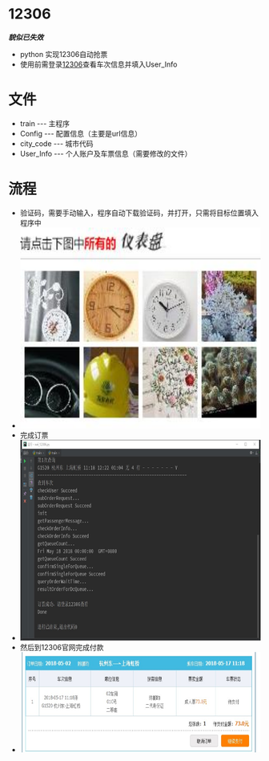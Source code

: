 # 12306  
***貌似已失效***  
- python 实现12306自动抢票
- 使用前需登录[12306](https://kyfw.12306.cn/otn/leftTicket/init)查看车次信息并填入User_Info
# 文件
- train --- 主程序
- Config --- 配置信息（主要是url信息）
- city_code --- 城市代码
- User_Info --- 个人账户及车票信息（需要修改的文件）
# 流程
- 验证码，需要手动输入，程序自动下载验证码，并打开，只需将目标位置填入程序中
- <div align=center><img width="600" height="400" src="img.jpg"/></div>
- 完成订票
- <div align=center><img width="700" height="400" src="./picture/2.jpg"/></div>
- 然后到12306官网完成付款
- <div align=center><img width="700" height="200" src="./picture/订单.jpg"/></div>
